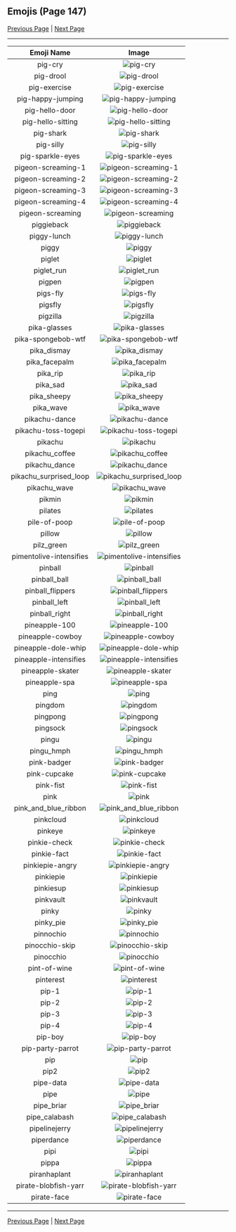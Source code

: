 
## Emojis (Page 147)

[Previous Page](/docs/hc/page-p-0146.md)
  | [Next Page](/docs/hc/page-p-0148.md)

<hr />

|Emoji Name|Image|
| :-: | :-: |
|pig-cry| ![pig-cry](/emojis/hc/pig-cry.gif)|
|pig-drool| ![pig-drool](/emojis/hc/pig-drool.gif)|
|pig-exercise| ![pig-exercise](/emojis/hc/pig-exercise.gif)|
|pig-happy-jumping| ![pig-happy-jumping](/emojis/hc/pig-happy-jumping.gif)|
|pig-hello-door| ![pig-hello-door](/emojis/hc/pig-hello-door.gif)|
|pig-hello-sitting| ![pig-hello-sitting](/emojis/hc/pig-hello-sitting.gif)|
|pig-shark| ![pig-shark](/emojis/hc/pig-shark.png)|
|pig-silly| ![pig-silly](/emojis/hc/pig-silly.gif)|
|pig-sparkle-eyes| ![pig-sparkle-eyes](/emojis/hc/pig-sparkle-eyes.gif)|
|pigeon-screaming-1| ![pigeon-screaming-1](/emojis/hc/pigeon-screaming-1.gif)|
|pigeon-screaming-2| ![pigeon-screaming-2](/emojis/hc/pigeon-screaming-2.gif)|
|pigeon-screaming-3| ![pigeon-screaming-3](/emojis/hc/pigeon-screaming-3.gif)|
|pigeon-screaming-4| ![pigeon-screaming-4](/emojis/hc/pigeon-screaming-4.gif)|
|pigeon-screaming| ![pigeon-screaming](/emojis/hc/pigeon-screaming.gif)|
|piggieback| ![piggieback](/emojis/hc/piggieback.png)|
|piggy-lunch| ![piggy-lunch](/emojis/hc/piggy-lunch.gif)|
|piggy| ![piggy](/emojis/hc/piggy.png)|
|piglet| ![piglet](/emojis/hc/piglet.png)|
|piglet_run| ![piglet_run](/emojis/hc/piglet_run.png)|
|pigpen| ![pigpen](/emojis/hc/pigpen.png)|
|pigs-fly| ![pigs-fly](/emojis/hc/pigs-fly.png)|
|pigsfly| ![pigsfly](/emojis/hc/pigsfly.jpg)|
|pigzilla| ![pigzilla](/emojis/hc/pigzilla.png)|
|pika-glasses| ![pika-glasses](/emojis/hc/pika-glasses.png)|
|pika-spongebob-wtf| ![pika-spongebob-wtf](/emojis/hc/pika-spongebob-wtf.png)|
|pika_dismay| ![pika_dismay](/emojis/hc/pika_dismay.png)|
|pika_facepalm| ![pika_facepalm](/emojis/hc/pika_facepalm.png)|
|pika_rip| ![pika_rip](/emojis/hc/pika_rip.png)|
|pika_sad| ![pika_sad](/emojis/hc/pika_sad.png)|
|pika_sheepy| ![pika_sheepy](/emojis/hc/pika_sheepy.gif)|
|pika_wave| ![pika_wave](/emojis/hc/pika_wave.gif)|
|pikachu-dance| ![pikachu-dance](/emojis/hc/pikachu-dance.gif)|
|pikachu-toss-togepi| ![pikachu-toss-togepi](/emojis/hc/pikachu-toss-togepi.gif)|
|pikachu| ![pikachu](/emojis/hc/pikachu.png)|
|pikachu_coffee| ![pikachu_coffee](/emojis/hc/pikachu_coffee.png)|
|pikachu_dance| ![pikachu_dance](/emojis/hc/pikachu_dance.gif)|
|pikachu_surprised_loop| ![pikachu_surprised_loop](/emojis/hc/pikachu_surprised_loop.gif)|
|pikachu_wave| ![pikachu_wave](/emojis/hc/pikachu_wave.gif)|
|pikmin| ![pikmin](/emojis/hc/pikmin.png)|
|pilates| ![pilates](/emojis/hc/pilates.gif)|
|pile-of-poop| ![pile-of-poop](/emojis/hc/pile-of-poop.gif)|
|pillow| ![pillow](/emojis/hc/pillow.png)|
|pilz_green| ![pilz_green](/emojis/hc/pilz_green.png)|
|pimentolive-intensifies| ![pimentolive-intensifies](/emojis/hc/pimentolive-intensifies.gif)|
|pinball| ![pinball](/emojis/hc/pinball.png)|
|pinball_ball| ![pinball_ball](/emojis/hc/pinball_ball.png)|
|pinball_flippers| ![pinball_flippers](/emojis/hc/pinball_flippers.gif)|
|pinball_left| ![pinball_left](/emojis/hc/pinball_left.gif)|
|pinball_right| ![pinball_right](/emojis/hc/pinball_right.gif)|
|pineapple-100| ![pineapple-100](/emojis/hc/pineapple-100.png)|
|pineapple-cowboy| ![pineapple-cowboy](/emojis/hc/pineapple-cowboy.png)|
|pineapple-dole-whip| ![pineapple-dole-whip](/emojis/hc/pineapple-dole-whip.png)|
|pineapple-intensifies| ![pineapple-intensifies](/emojis/hc/pineapple-intensifies.png)|
|pineapple-skater| ![pineapple-skater](/emojis/hc/pineapple-skater.png)|
|pineapple-spa| ![pineapple-spa](/emojis/hc/pineapple-spa.png)|
|ping| ![ping](/emojis/hc/ping.png)|
|pingdom| ![pingdom](/emojis/hc/pingdom.png)|
|pingpong| ![pingpong](/emojis/hc/pingpong.png)|
|pingsock| ![pingsock](/emojis/hc/pingsock.png)|
|pingu| ![pingu](/emojis/hc/pingu.png)|
|pingu_hmph| ![pingu_hmph](/emojis/hc/pingu_hmph.png)|
|pink-badger| ![pink-badger](/emojis/hc/pink-badger.png)|
|pink-cupcake| ![pink-cupcake](/emojis/hc/pink-cupcake.png)|
|pink-fist| ![pink-fist](/emojis/hc/pink-fist.png)|
|pink| ![pink](/emojis/hc/pink.jpg)|
|pink_and_blue_ribbon| ![pink_and_blue_ribbon](/emojis/hc/pink_and_blue_ribbon.png)|
|pinkcloud| ![pinkcloud](/emojis/hc/pinkcloud.png)|
|pinkeye| ![pinkeye](/emojis/hc/pinkeye.png)|
|pinkie-check| ![pinkie-check](/emojis/hc/pinkie-check.jpg)|
|pinkie-fact| ![pinkie-fact](/emojis/hc/pinkie-fact.gif)|
|pinkiepie-angry| ![pinkiepie-angry](/emojis/hc/pinkiepie-angry.jpg)|
|pinkiepie| ![pinkiepie](/emojis/hc/pinkiepie.png)|
|pinkiesup| ![pinkiesup](/emojis/hc/pinkiesup.jpg)|
|pinkvault| ![pinkvault](/emojis/hc/pinkvault.png)|
|pinky| ![pinky](/emojis/hc/pinky.png)|
|pinky_pie| ![pinky_pie](/emojis/hc/pinky_pie.gif)|
|pinnochio| ![pinnochio](/emojis/hc/pinnochio.png)|
|pinocchio-skip| ![pinocchio-skip](/emojis/hc/pinocchio-skip.gif)|
|pinocchio| ![pinocchio](/emojis/hc/pinocchio.gif)|
|pint-of-wine| ![pint-of-wine](/emojis/hc/pint-of-wine.png)|
|pinterest| ![pinterest](/emojis/hc/pinterest.png)|
|pip-1| ![pip-1](/emojis/hc/pip-1.png)|
|pip-2| ![pip-2](/emojis/hc/pip-2.png)|
|pip-3| ![pip-3](/emojis/hc/pip-3.png)|
|pip-4| ![pip-4](/emojis/hc/pip-4.png)|
|pip-boy| ![pip-boy](/emojis/hc/pip-boy.png)|
|pip-party-parrot| ![pip-party-parrot](/emojis/hc/pip-party-parrot.gif)|
|pip| ![pip](/emojis/hc/pip.png)|
|pip2| ![pip2](/emojis/hc/pip2.png)|
|pipe-data| ![pipe-data](/emojis/hc/pipe-data.png)|
|pipe| ![pipe](/emojis/hc/pipe.png)|
|pipe_briar| ![pipe_briar](/emojis/hc/pipe_briar.png)|
|pipe_calabash| ![pipe_calabash](/emojis/hc/pipe_calabash.png)|
|pipelinejerry| ![pipelinejerry](/emojis/hc/pipelinejerry.png)|
|piperdance| ![piperdance](/emojis/hc/piperdance.gif)|
|pipi| ![pipi](/emojis/hc/pipi.png)|
|pippa| ![pippa](/emojis/hc/pippa.png)|
|piranhaplant| ![piranhaplant](/emojis/hc/piranhaplant.gif)|
|pirate-blobfish-yarr| ![pirate-blobfish-yarr](/emojis/hc/pirate-blobfish-yarr.png)|
|pirate-face| ![pirate-face](/emojis/hc/pirate-face.gif)|

<hr/>

[Previous Page](/docs/hc/page-p-0146.md)
  | [Next Page](/docs/hc/page-p-0148.md)
